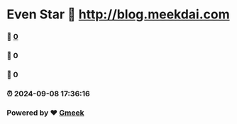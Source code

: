 # Even Star :link: http://blog.meekdai.com 
### :page_facing_up: [0](http://blog.meekdai.com/tag.html) 
### :speech_balloon: 0 
### :hibiscus: 0 
### :alarm_clock: 2024-09-08 17:36:16 
### Powered by :heart: [Gmeek](https://github.com/Meekdai/Gmeek)

